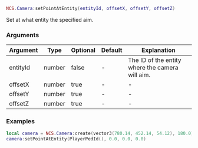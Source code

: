 ```lua
NCS.Camera:setPointAtEntity(entityId, offsetX, offsetY, offsetZ)
```

Set at what entity the specified aim.

### Arguments

| Argument | Type   | Optional | Default | Explanation                                     |
| -------- | ------ | -------- | ------- | ----------------------------------------------- |
| entityId | number | false    | -       | The ID of the entity where the camera will aim. |
| offsetX  | number | true     | -       | -                                               |
| offsetY  | number | true     | -       | -                                               |
| offsetZ  | number | true     | -       | -                                               |

### Examples

```lua
local camera = NCS.Camera:create(vector3(780.14, 452.14, 54.12), 180.0)
camera:setPointAtEntity(PlayerPedId(), 0.0, 0.0, 0.0)
```
